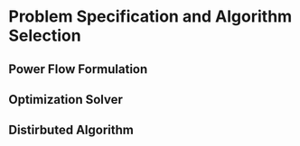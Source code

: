 # Problem Specification and Algorithm Selection 


## Power Flow Formulation 


## Optimization Solver


## Distirbuted Algorithm 

